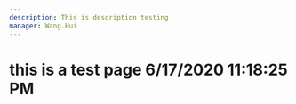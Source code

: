 ```yaml
---
description: This is description testing
manager: Wang.Hui
---
```

# this is a test page 6/17/2020 11:18:25 PM